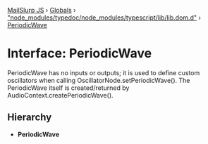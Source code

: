[MailSlurp JS](../README.md) › [Globals](../globals.md) › ["node_modules/typedoc/node_modules/typescript/lib/lib.dom.d"](../modules/_node_modules_typedoc_node_modules_typescript_lib_lib_dom_d_.md) › [PeriodicWave](_node_modules_typedoc_node_modules_typescript_lib_lib_dom_d_.periodicwave.md)

# Interface: PeriodicWave

PeriodicWave has no inputs or outputs; it is used to define custom oscillators when calling OscillatorNode.setPeriodicWave(). The PeriodicWave itself is created/returned by AudioContext.createPeriodicWave().

## Hierarchy

* **PeriodicWave**
